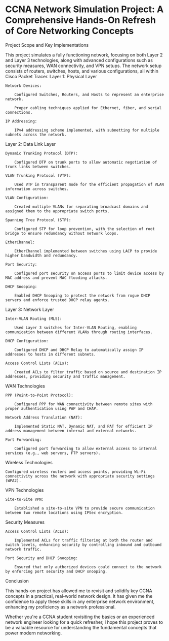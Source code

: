 # CCNA Network Simulation Project: A Comprehensive Hands-On Refresh of Core Networking Concepts

Project Scope and Key Implementations

This project simulates a fully functioning network, focusing on both Layer 2 and Layer 3 technologies, along with advanced configurations such as security measures, WAN connectivity, and VPN setups. The network setup consists of routers, switches, hosts, and various configurations, all within Cisco Packet Tracer.
Layer 1: Physical Layer

    Network Devices:

        Configured Switches, Routers, and Hosts to represent an enterprise network.

        Proper cabling techniques applied for Ethernet, fiber, and serial connections.

    IP Addressing:

        IPv4 addressing scheme implemented, with subnetting for multiple subnets across the network.

Layer 2: Data Link Layer

    Dynamic Trunking Protocol (DTP):

        Configured DTP on trunk ports to allow automatic negotiation of trunk links between switches.

    VLAN Trunking Protocol (VTP):

        Used VTP in transparent mode for the efficient propagation of VLAN information across switches.

    VLAN Configuration:

        Created multiple VLANs for separating broadcast domains and assigned them to the appropriate switch ports.

    Spanning Tree Protocol (STP):

        Configured STP for loop prevention, with the selection of root bridge to ensure redundancy without network loops.

    EtherChannel:

        EtherChannel implemented between switches using LACP to provide higher bandwidth and redundancy.

    Port Security:

        Configured port security on access ports to limit device access by MAC address and prevent MAC flooding attacks.

    DHCP Snooping:

        Enabled DHCP Snooping to protect the network from rogue DHCP servers and enforce trusted DHCP relay agents.

Layer 3: Network Layer

    Inter-VLAN Routing (MLS):

        Used Layer 3 switches for Inter-VLAN Routing, enabling communication between different VLANs through routing interfaces.

    DHCP Configuration:

        Configured DHCP and DHCP Relay to automatically assign IP addresses to hosts in different subnets.

    Access Control Lists (ACLs):

        Created ACLs to filter traffic based on source and destination IP addresses, providing security and traffic management.

WAN Technologies

    PPP (Point-to-Point Protocol):

        Configured PPP for WAN connectivity between remote sites with proper authentication using PAP and CHAP.

    Network Address Translation (NAT):

        Implemented Static NAT, Dynamic NAT, and PAT for efficient IP address management between internal and external networks.

    Port Forwarding:

        Configured port forwarding to allow external access to internal services (e.g., web servers, FTP servers).

Wireless Technologies

    Configured wireless routers and access points, providing Wi-Fi connectivity across the network with appropriate security settings (WPA2).

VPN Technologies

    Site-to-Site VPN:

        Established a site-to-site VPN to provide secure communication between two remote locations using IPSec encryption.

Security Measures

    Access Control Lists (ACLs):

        Implemented ACLs for traffic filtering at both the router and switch levels, enhancing security by controlling inbound and outbound network traffic.

    Port Security and DHCP Snooping:

        Ensured that only authorized devices could connect to the network by enforcing port security and DHCP snooping.

Conclusion

This hands-on project has allowed me to revisit and solidify key CCNA concepts in a practical, real-world network design. It has given me the confidence to apply these skills in any enterprise network environment, enhancing my proficiency as a network professional.

Whether you're a CCNA student revisiting the basics or an experienced network engineer looking for a quick refresher, I hope this project proves to be a valuable resource for understanding the fundamental concepts that power modern networking.
